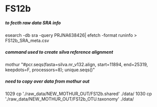 # FS12b


##### to fecth raw data SRA info
esearch -db sra -query PRJNA638426| efetch -format runinfo > FS12b_SRA_meta.csv  

  
##### command used to create silva reference alignment
mothur "#pcr.seqs(fasta=silva.nr_v132.align, start=11894, end=25319, keepdots=F, processors=8);
                unique.seqs()"  
  

##### need to copy over data from mothur out
 1029  cp './raw_data/NEW_MOTHUR_OUT/FS12b.shared' ./data/
 1030  cp './raw_data/NEW_MOTHUR_OUT/FS12b_OTU.taxonomy' ./data/


